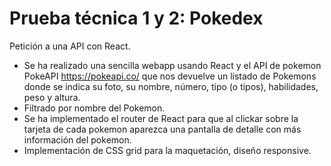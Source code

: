 # Prueba técnica 1 y 2: Pokedex
Petición a una API con React.

* Se ha realizado una sencilla webapp usando React y el API de pokemon PokeAPI https://pokeapi.co/ que nos devuelve un listado de Pokemons donde se indica su foto, su nombre, número, tipo (o tipos), habilidades, peso y altura.
* Filtrado por nombre del Pokemon.
* Se ha implementado el router de React para que al clickar sobre la tarjeta de cada pokemon aparezca una pantalla de detalle con más información del pokemon.
* Implementación de CSS grid para la maquetación, diseño responsive.

